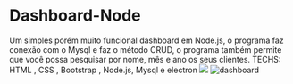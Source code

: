 # Dashboard-Node
Um simples porém muito funcional dashboard em Node.js, o programa faz conexão com o Mysql e faz o método CRUD, o programa também permite que você possa pesquisar por nome, mês e ano os seus clientes. TECHS: HTML , CSS , Bootstrap , Node.js, Mysql e electron
<img src="https://i.imgur.com/nuONIFg.png">
![dashboard](https://media.giphy.com/media/LutNhzv383I04kJM5p/giphy.gif)
